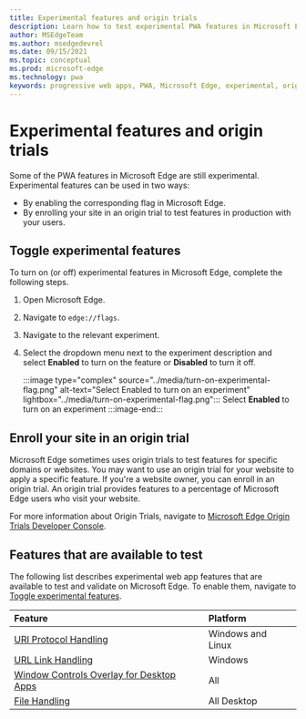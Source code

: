 ```yaml
---
title: Experimental features and origin trials
description: Learn how to test experimental PWA features in Microsoft Edge and enroll your site in origin trials to use these features in production with your users.
author: MSEdgeTeam
ms.author: msedgedevrel
ms.date: 09/15/2021
ms.topic: conceptual
ms.prod: microsoft-edge
ms.technology: pwa
keywords: progressive web apps, PWA, Microsoft Edge, experimental, origin trials
---
```

# Experimental features and origin trials

Some of the PWA features in Microsoft Edge are still experimental. Experimental features can be used in two ways:

*   By enabling the corresponding flag in Microsoft Edge.
*   By enrolling your site in an origin trial to test features in production with your users.


<!-- ====================================================================== -->
## Toggle experimental features

To turn on \(or off\) experimental features in Microsoft Edge, complete the following steps.

1.  Open Microsoft Edge.
1.  Navigate to `edge://flags`.
1.  Navigate to the relevant experiment.
1.  Select the dropdown menu next to the experiment description and select **Enabled** to turn on the feature or **Disabled** to turn it off.

    :::image type="complex" source="../media/turn-on-experimental-flag.png" alt-text="Select Enabled to turn on an experiment" lightbox="../media/turn-on-experimental-flag.png":::
       Select **Enabled** to turn on an experiment
    :::image-end:::


<!-- ====================================================================== -->
## Enroll your site in an origin trial

Microsoft Edge sometimes uses origin trials to test features for specific domains or websites. You may want to use an origin trial for your website to apply a specific feature. If you're a website owner, you can enroll in an origin trial. An origin trial provides features to a percentage of Microsoft Edge users who visit your website.

For more information about Origin Trials, navigate to [Microsoft Edge Origin Trials Developer Console][MicrosoftDeveloperMicrosoftEdgeOriginTrials].


<!-- ====================================================================== -->
## Features that are available to test

The following list describes experimental web app features that are available to test and validate on Microsoft Edge. To enable them, navigate to [Toggle experimental features](#toggle-experimental-features).

| Feature | Platform |
|:--- |:--- |
| [URI Protocol Handling][FeatureProtocolHandling] | Windows and Linux |
| [URL Link Handling][FeatureUrlHandling] | Windows |
| [Window Controls Overlay for Desktop Apps][FeatureWindowControlsOverlay] | All |
| [File Handling][FeatureFileHandling] | All Desktop |

<!-- Links -->

[MicrosoftDeveloperMicrosoftEdgeOriginTrials]: https://developer.microsoft.com/microsoft-edge/origin-trials "Origin Trials | Microsoft Edge Developer"
[FeatureWindowControlsOverlay]: ./window-controls-overlay.md "Display content in the title bar | Microsoft Docs"
[FeatureUrlHandling]: ./handle-urls.md "Handle URLs in Progressive Web Apps | Microsoft Docs"
[FeatureProtocolHandling]: ./handle-protocols.md "Handle protocols in Progressive Web Apps | Microsoft Docs"
[FeatureFileHandling]: ./handle-files.md "Handle files in Progressive Web Apps | Microsoft Docs"
